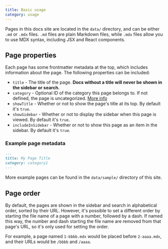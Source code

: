 ```yaml
---
title: Basic usage
category: usage
---
```


Pages in this docs site are located in the `data/` directory, and can be either `.md` or `.mdx` files. `.md` files are plain Markdown files, while `.mdx` files allow you to use MDX syntax, including JSX and React components.

## Page properties

Each page has some frontmatter metadata at the top, which includes information about the page. The following properties can be included:

- `title` - The title of the page. **Docs without a title will never be shown in the sidebar or search.**
- `category` - Optional ID of the category this page belongs to. If not defined, the page is uncategorized. [More info](/docs/categories)
- `showTitle` - Whether or not to show the page's title at its top. By default it's `true`.
- `showSidebar` - Whether or not to display the sidebar when this page is viewed. By default it's `true`.
- `includeInSidebar` - Whether or not to show this page as an item in the sidebar. By default it's `true`.

### Example page metadata

```md
---
title: My Page Title
category: category1
---
```

More example pages can be found in the `data/sample/` directory of this site.

## Page order

By default, the pages are shown in the sidebar and search in alphabetical order, sorted by their URL. However, it's possible to set a different order by starting the file name of a page with a number, followed by a dash. If named this way, the number and dash starting the file name are removed from that page's URL, so it's only used for setting the order.

For example, a page named `1-bbbb.mdx` would be placed before `2-aaaa.mdx`, and their URLs would be `/bbbb` and `/aaaa`.

